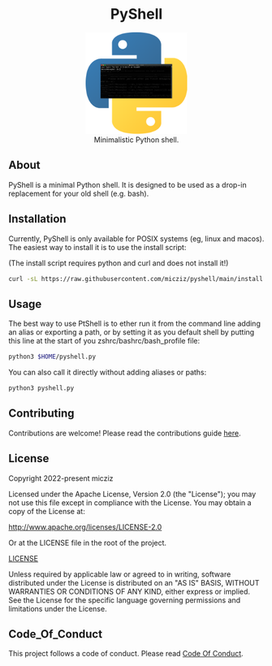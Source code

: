 <div align=center>
    <h1>PyShell</h1>
</div>
<div align=center>
    <img src="logo.png" width="200" height="200"></img>
</div>
<div align=center>
    Minimalistic Python shell.
</div>

## About

PyShell is a minimal Python shell. It is designed to be used as a drop-in replacement for your old shell (e.g. bash).

## Installation

Currently, PyShell is only available for POSIX systems (eg, linux and macos). The easiest way to install it is to use the install script:

(The install script requires python and curl and does not install it!)

```bash
curl -sL https://raw.githubusercontent.com/micziz/pyshell/main/install.sh | sh
```

## Usage

The best way to use PtShell is to ether run it from the command line adding an alias or exporting a path, or by setting it as you default shell by putting this line at the start of you zshrc/bashrc/bash_profile file:

```bash
python3 $HOME/pyshell.py
```

You can also call it directly without adding aliases or paths:

```bash
python3 pyshell.py
```

## Contributing

Contributions are welcome! Please read the contributions guide [here](contributing.md).

## License

Copyright 2022-present micziz

Licensed under the Apache License, Version 2.0 (the "License"); 
you may not use this file except in compliance with the License. 
You may obtain a copy of the License at:

http://www.apache.org/licenses/LICENSE-2.0

Or at the LICENSE file in the root of the project.

[LICENSE](LICENSE)

Unless required by applicable law or agreed to in writing, software 
distributed under the License is distributed on an "AS IS" BASIS, 
WITHOUT WARRANTIES OR CONDITIONS OF ANY KIND, either express or implied. 
See the License for the specific language governing permissions and 
limitations under the License.

## Code_Of_Conduct

This project follows a code of conduct. Please read [Code Of Conduct](code_of_conduct.md).


